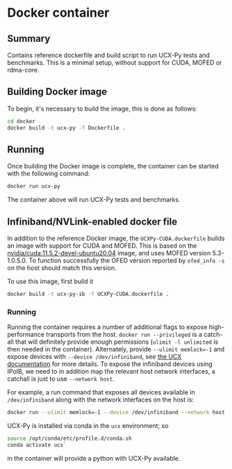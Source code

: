 # Docker container

## Summary

Contains reference dockerfile and build script to run UCX-Py tests and benchmarks. This is a minimal setup, without support for CUDA, MOFED or rdma-core.

## Building Docker image

To begin, it's necessary to build the image, this is done as follows:

```bash
cd docker
docker build -t ucx-py -f Dockerfile .
```

## Running

Once building the Docker image is complete, the container can be started with the following command:

```bash
docker run ucx-py
```

The container above will run UCX-Py tests and benchmarks.

## Infiniband/NVLink-enabled docker file

In addition to the reference Docker image, the `UCXPy-CUDA.dockerfile` builds an
image with support for CUDA and MOFED. This is based on the
[nvidia/cuda:11.5.2-devel-ubuntu20.04](https://hub.docker.com/layers/cuda/nvidia/cuda/11.5.2-devel-ubuntu20.04/images/sha256-fed73168f35a44f5ff53d06d61a1c55da7c26e7ca5a543efd78f35d98f29fd4a?context=explore)
image, and uses MOFED version 5.3-1.0.5.0. To function successfully the OFED
version reported by `ofed_info -s` on the host should match this version.

To use this image, first build it
```bash
docker build -t ucx-py-ib -f UCXPy-CUDA.dockerfile .
```

### Running

Running the container requires a number of additional flags to expose
high-performance transports from the host. `docker run --privileged` is a
catch-all that will definitely provide enough permissions (`ulimit -l unlimited`
is then needed in the container). Alternately, provide `--ulimit memlock=-1` and
expose devices with `--device /dev/infiniband`, see [the UCX
documentation](https://openucx.readthedocs.io/en/master/running.html#running-in-docker-containers)
for more details. To expose the infiniband devices using IPoIB, we need to in
addition map the relevant host network interfaces, a catchall is just to use `--network host`.

For example, a run command that exposes all devices available in
`/dev/infiniband` along with the network interfaces on the host is:

```bash
docker run --ulimit memlock=-1 --device /dev/infiniband --network host -ti ucx-py-ib /bin/bash
```

UCX-Py is installed via conda in the `ucx` environment; so 
```bash
source /opt/conda/etc/profile.d/conda.sh
conda activate ucx`
```
in the container will provide a python with UCX-Py available.